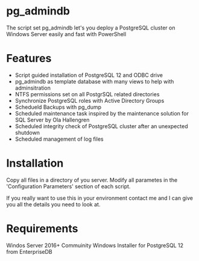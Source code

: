 # pg_admindb
The script set pg_admindb let's you deploy a PostgreSQL cluster on Windows Server easily and fast with PowerShell

# Features
- Script guided installation of PostgreSQL 12 and ODBC drive
- pg_admindb as template database with many views to help with adminsitration
- NTFS permissions set on all PostgrSQL related directories
- Synchronize PostgreSQL roles with Active Directory Groups
- Schedueld Backups with pg_dump
- Scheduled maintenance task inspired by the maintenance solution for SQL Server by Ola Hallengren
- Scheduled integrity check of PostgreSQL cluster after an unexpected shutdown
- Scheduled management of log files

# Installation

Copy all files in a directory of you server.
Modify all parametes in the 'Configuration Parameters' section of each script.

If you really want to use this in your environment contact me and I can give you all the details you need to look at.

# Requirements

Windos Server 2016+
Commuinity Windows Installer for PostgreSQL 12 from EnterpriseDB
